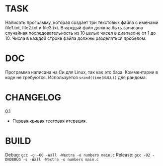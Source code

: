 # TASK
Написать программу, которая создает три текстовых файла с именами file1.txt, file2.txt и file3.txt. В каждый файл должна быть записана случайная последовательность из 10 целых чисел в диапазоне от 1 до 10. Числа в каждой строке файла должны разделяться пробелом.
# DOC
Программа написана на Си для Linux, так как это база. Комментарии в коде не требуются. Используется `srand(time(NULL))` для рандома.
# CHANGELOG
0.1
- Первая ~~кривая~~ тестовая итерация.
# BUILD
Debug: `gcc -g -O0 -Wall -Wextra -o numbers main.c`
Release: `gcc -O2 -DNDEBUG -s -Wall -Wextra -o numbers main.c`